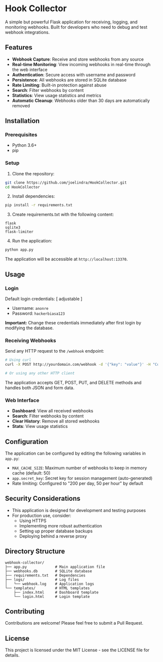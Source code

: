# Hook Collector

A simple but powerful Flask application for receiving, logging, and monitoring webhooks. Built for developers who need to debug and test webhook integrations.

## Features

- **Webhook Capture**: Receive and store webhooks from any source
- **Real-time Monitoring**: View incoming webhooks in real-time through the web interface
- **Authentication**: Secure access with username and password
- **Persistence**: All webhooks are stored in SQLite database
- **Rate Limiting**: Built-in protection against abuse
- **Search**: Filter webhooks by content
- **Statistics**: View usage statistics and metrics
- **Automatic Cleanup**: Webhooks older than 30 days are automatically removed

## Installation

### Prerequisites

- Python 3.6+
- pip

### Setup

1. Clone the repository:
```bash
git clone https://github.com/joelindra/HookCollector.git
cd HookCollector
```

2. Install dependencies:
```bash
pip install -r requirements.txt
```

3. Create requirements.txt with the following content:
```
flask
sqlite3
flask-limiter
```

4. Run the application:
```bash
python app.py
```

The application will be accessible at `http://localhost:13370`.

## Usage

### Login

Default login credentials: [ adjustable ]
- Username: `anonre`
- Password: `hackerbiasa123`

**Important:** Change these credentials immediately after first login by modifying the database.

### Receiving Webhooks

Send any HTTP request to the `/webhook` endpoint:

```bash
# Using curl
curl -X POST http://yourdomain.com/webhook -d '{"key": "value"}' -H "Content-Type: application/json"

# Or using any other HTTP client
```

The application accepts GET, POST, PUT, and DELETE methods and handles both JSON and form data.

### Web Interface

- **Dashboard**: View all received webhooks
- **Search**: Filter webhooks by content
- **Clear History**: Remove all stored webhooks
- **Stats**: View usage statistics

## Configuration

The application can be configured by editing the following variables in `app.py`:

- `MAX_CACHE_SIZE`: Maximum number of webhooks to keep in memory cache (default: 50)
- `app.secret_key`: Secret key for session management (auto-generated)
- Rate limiting: Configured to "200 per day, 50 per hour" by default

## Security Considerations

- This application is designed for development and testing purposes
- For production use, consider:
  - Using HTTPS
  - Implementing more robust authentication
  - Setting up proper database backups
  - Deploying behind a reverse proxy

## Directory Structure

```
webhook-collector/
├── app.py             # Main application file
├── webhooks.db        # SQLite database
├── requirements.txt   # Dependencies
├── logs/              # Log files
│   └── webhook.log    # Application logs
└── templates/         # HTML templates
    ├── index.html     # Dashboard template
    └── login.html     # Login template
```

## Contributing

Contributions are welcome! Please feel free to submit a Pull Request.

## License

This project is licensed under the MIT License - see the LICENSE file for details.
